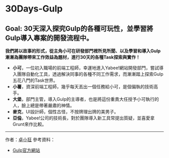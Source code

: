 # 30Days-Gulp

## Goal: 30天深入探究Gulp的各種可玩性，並學習將Gulp導入專案的開發流程中。

**我們將以故事的形式，從主角小可在研發部門裡所見所聞、以及學習和導入Gulp漸漸為團隊帶來工作效益為題材，進行30天的各種Task探索與實作！**

- **小可**，一位初入職場的前端工程師，幸運地進入Yabee!網站開發部門，嘗試導入團隊自動化工具，透過解決同事的各種不同工作需求，而漸漸踏上探索Gulp五花八門的Task世界。
- **小薯**，資深前端工程師，幾乎每天丟出一個任務給小可，是個偏執的技術高手。
- **大堡**，部門主管，導入Gulp的主導者，也是將這份重責大任授予小可執行的人，臉上總是帶著嚴肅的神情。
- **麥克**，UI設計師，個性古怪，不按牌理出牌的美男子。
- **亞倫**，Yabee!公司的技術長，對於團隊導入新工具常提出質疑，並喜愛拿Grunt來作比較。
_____________________________________________________________________________
作者：[卓小狂][linkAuthor]
參考資料：
- [Gulp官方網站][linkGulpOfficial]

[linkGulpOfficial]: http://gulpjs.com/ "Gulp官方網站"
[linkAuthor]: http://aaronchuo.cc/ "AaronChuo"